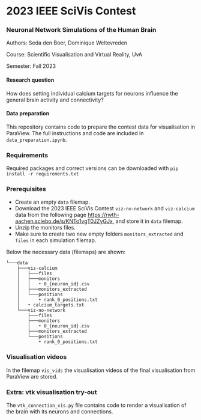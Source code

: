 # 2023 IEEE SciVis Contest
### Neuronal Network Simulations of the Human Brain

Authors: Seda den Boer, Dominique Weltevreden

Course: Scientific Visualisation and Virtual Reality, UvA

Semester: Fall 2023

#### Research question
How does setting individual calcium targets for neurons influence the general brain activity and connectivity?

#### Data preparation
This repository contains code to prepare the contest data for visualisation in ParaView. The full instructions and code are included in `data_preparation.ipynb`. 

### Requirements
Required packages and correct versions can be downloaded with `pip install -r requirements.txt`

### Prerequisites
* Create an empty `data` filemap.
* Download the 2023 IEEE SciVis Contest `viz-no-network` and `viz-calcium` data from the following page https://rwth-aachen.sciebo.de/s/KNTo1vgT0JZyGJx, and store it in `data` filemap.
* Unzip the monitors files.
* Make sure to create two new empty folders `monitors_extracted` and `files` in each simulation filemap.

Below the necessary data (filemaps) are shown:
```
└───data
    ├───viz-calcium
    │   ├───files
    │   ├───monitors
    │   │   • 0_{neuron_id}.csv
    │   ├───monitors_extracted
    │   └───positions
    │       • rank_0_positions.txt
    │   • calcium_targets.txt
    └───viz-no-network
        ├───files
        ├───monitors
        │   • 0_{neuron_id}.csv
        ├───monitors_extracted
        └───positions
            • rank_0_positions.txt
```
### Visualisation videos 
In the filemap `vis_vids` the visualisation videos of the final visualisation from ParaView are stored.

### Extra: vtk visualisation try-out
The `vtk_connection_vis.py` file contains code to render a visualisation of the brain with its neurons and connections.